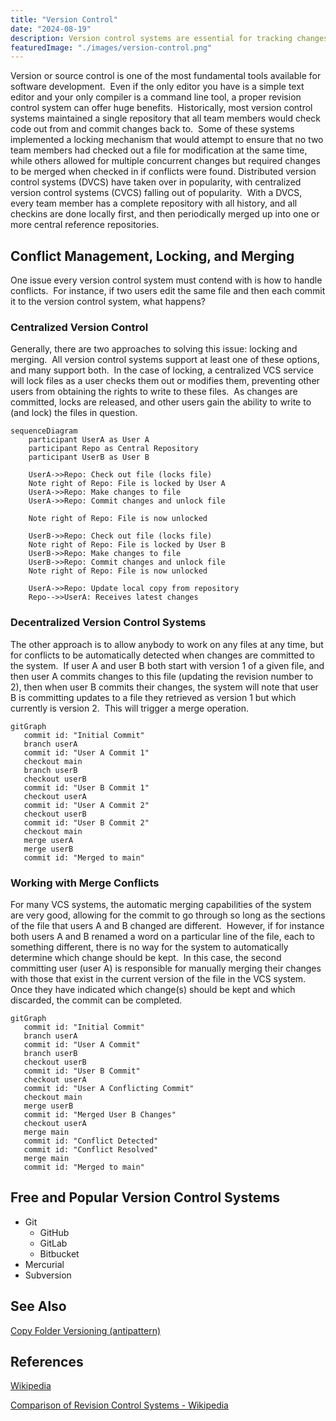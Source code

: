 ```yaml
---
title: "Version Control"
date: "2024-08-19"
description: Version control systems are essential for tracking changes, collaborating seamlessly, and maintaining the integrity of your codebase across teams and time.
featuredImage: "./images/version-control.png"
---
```


Version or source control is one of the most fundamental tools available for software development.  Even if the only editor you have is a simple text editor and your only compiler is a command line tool, a proper revision control system can offer huge benefits.  Historically, most version control systems maintained a single repository that all team members would check code out from and commit changes back to.  Some of these systems implemented a locking mechanism that would attempt to ensure that no two team members had checked out a file for modification at the same time, while others allowed for multiple concurrent changes but required changes to be merged when checked in if conflicts were found. Distributed version control systems (DVCS) have taken over in popularity, with centralized version control systems (CVCS) falling out of popularity.  With a DVCS, every team member has a complete repository with all history, and all checkins are done locally first, and then periodically merged up into one or more central reference repositories.

## Conflict Management, Locking, and Merging

One issue every version control system must contend with is how to handle conflicts.  For instance, if two users edit the same file and then each commit it to the version control system, what happens? 

### Centralized Version Control

Generally, there are two approaches to solving this issue: locking and merging.  All version control systems support at least one of these options, and many support both.  In the case of locking, a centralized VCS service will lock files as a user checks them out or modifies them, preventing other users from obtaining the rights to write to these files.  As changes are committed, locks are released, and other users gain the ability to write to (and lock) the files in question.

```mermaid
sequenceDiagram
    participant UserA as User A
    participant Repo as Central Repository
    participant UserB as User B

    UserA->>Repo: Check out file (locks file)
    Note right of Repo: File is locked by User A
    UserA->>Repo: Make changes to file
    UserA->>Repo: Commit changes and unlock file

    Note right of Repo: File is now unlocked

    UserB->>Repo: Check out file (locks file)
    Note right of Repo: File is locked by User B
    UserB->>Repo: Make changes to file
    UserB->>Repo: Commit changes and unlock file
    Note right of Repo: File is now unlocked

    UserA->>Repo: Update local copy from repository
    Repo-->>UserA: Receives latest changes
```

### Decentralized Version Control Systems

The other approach is to allow anybody to work on any files at any time, but for conflicts to be automatically detected when changes are committed to the system.  If user A and user B both start with version 1 of a given file, and then user A commits changes to this file (updating the revision number to 2), then when user B commits their changes, the system will note that user B is committing updates to a file they retrieved as version 1 but which currently is version 2.  This will trigger a merge operation. 

```mermaid
gitGraph
   commit id: "Initial Commit"
   branch userA
   commit id: "User A Commit 1"
   checkout main
   branch userB
   checkout userB
   commit id: "User B Commit 1"
   checkout userA
   commit id: "User A Commit 2"
   checkout userB
   commit id: "User B Commit 2"
   checkout main
   merge userA
   merge userB
   commit id: "Merged to main"

```

### Working with Merge Conflicts

For many VCS systems, the automatic merging capabilities of the system are very good, allowing for the commit to go through so long as the sections of the file that users A and B changed are different.  However, if for instance both users A and B renamed a word on a particular line of the file, each to something different, there is no way for the system to automatically determine which change should be kept.  In this case, the second committing user (user A) is responsible for manually merging their changes with those that exist in the current version of the file in the VCS system.  Once they have indicated which change(s) should be kept and which discarded, the commit can be completed.

```mermaid
gitGraph
   commit id: "Initial Commit"
   branch userA
   commit id: "User A Commit"
   branch userB
   checkout userB
   commit id: "User B Commit"
   checkout userA
   commit id: "User A Conflicting Commit"
   checkout main
   merge userB
   commit id: "Merged User B Changes"
   checkout userA
   merge main
   commit id: "Conflict Detected"
   commit id: "Conflict Resolved"
   merge main
   commit id: "Merged to main"
```

## Free and Popular Version Control Systems

- Git
  - GitHub
  - GitLab
  - Bitbucket
- Mercurial
- Subversion

## See Also

[Copy Folder Versioning (antipattern)](/antipatterns/copy-folder-versioning)

## References

[Wikipedia](http://en.wikipedia.org/wiki/Version_control)

[Comparison of Revision Control Systems - Wikipedia](http://en.wikipedia.org/wiki/Comparison_of_revision_control_software)
